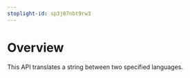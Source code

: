 ```yaml
---
stoplight-id: sp3j07nbt9rw3
---
```


# Overview

This API translates a string between two specified languages.
